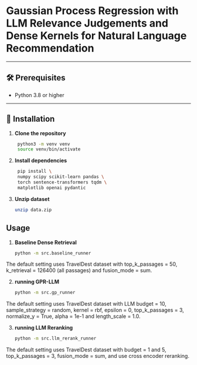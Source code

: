# Gaussian Process Regression with LLM Relevance Judgements and Dense Kernels for Natural Language Recommendation
---

## 🛠 Prerequisites

- Python 3.8 or higher  
---

## 🔧 Installation

1. **Clone the repository**  
   ```bash
    python3 -m venv venv
    source venv/bin/activate

2. **Install dependencies**
   ```bash
    pip install \
    numpy scipy scikit-learn pandas \
    torch sentence-transformers tqdm \
    matplotlib openai pydantic

3. **Unzip dataset**
    ```bash
    unzip data.zip

## Usage
1. **Baseline Dense Retrieval**
    ```bash
    python -m src.baseline_runner

The default setting uses TravelDest dataset with top_k_passages = 50, k_retrieval = 126400 (all passages) and fusion_mode = sum.

2. **running GPR-LLM** 
    ```bash
    python -m src.gp_runner

The default setting uses TravelDest dataset with LLM budget = 10, sample_strategy = random, kernel = rbf, epsilon = 0, top_k_passages = 3, normalize_y = True, alpha = 1e-1 and length_scale = 1.0.

3. **running LLM Reranking**
    ```bash
    python -m src.llm_rerank_runner

The default setting uses TravelDest dataset with budget = 1 and 5, top_k_passages = 3, fusion_mode = sum, and use cross encoder reranking.
